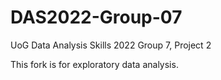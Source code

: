# DAS2022-Group-07
UoG Data Analysis Skills 2022 Group 7, Project 2

This fork is for exploratory data analysis.
